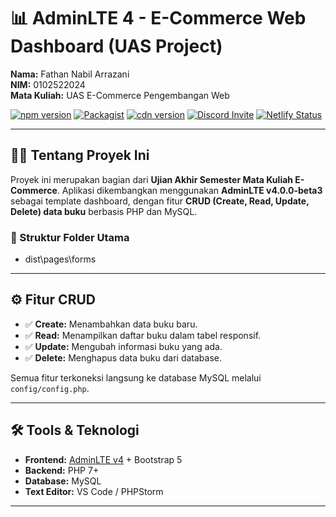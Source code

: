 # 📊 AdminLTE 4 - E-Commerce Web Dashboard (UAS Project)

**Nama:** Fathan Nabil Arrazani  
**NIM:** 0102522024  
**Mata Kuliah:** UAS E-Commerce Pengembangan Web  

[![npm version](https://img.shields.io/npm/v/admin-lte/latest.svg)](https://www.npmjs.com/package/admin-lte)
[![Packagist](https://img.shields.io/packagist/v/almasaeed2010/adminlte.svg)](https://packagist.org/packages/almasaeed2010/adminlte)
[![cdn version](https://data.jsdelivr.com/v1/package/npm/admin-lte/badge)](https://www.jsdelivr.com/package/npm/admin-lte)
[![Discord Invite](https://img.shields.io/badge/discord-join%20now-green)](https://discord.gg/jfdvjwFqfz)
[![Netlify Status](https://api.netlify.com/api/v1/badges/1277b36b-08f3-43fa-826a-4b4d24614b3c/deploy-status)](https://app.netlify.com/sites/adminlte-v4/deploys)

---

## 🧑‍🎓 Tentang Proyek Ini

Proyek ini merupakan bagian dari **Ujian Akhir Semester Mata Kuliah E-Commerce**. Aplikasi dikembangkan menggunakan **AdminLTE v4.0.0-beta3** sebagai template dashboard, dengan fitur **CRUD (Create, Read, Update, Delete) data buku** berbasis PHP dan MySQL.

### 📁 Struktur Folder Utama

- dist\pages\forms

---

## ⚙️ Fitur CRUD

- ✅ **Create:** Menambahkan data buku baru.
- ✅ **Read:** Menampilkan daftar buku dalam tabel responsif.
- ✅ **Update:** Mengubah informasi buku yang ada.
- ✅ **Delete:** Menghapus data buku dari database.

Semua fitur terkoneksi langsung ke database MySQL melalui `config/config.php`.

---

## 🛠️ Tools & Teknologi

- **Frontend:** [AdminLTE v4](https://adminlte.io/) + Bootstrap 5
- **Backend:** PHP 7+
- **Database:** MySQL
- **Text Editor:** VS Code / PHPStorm

---
